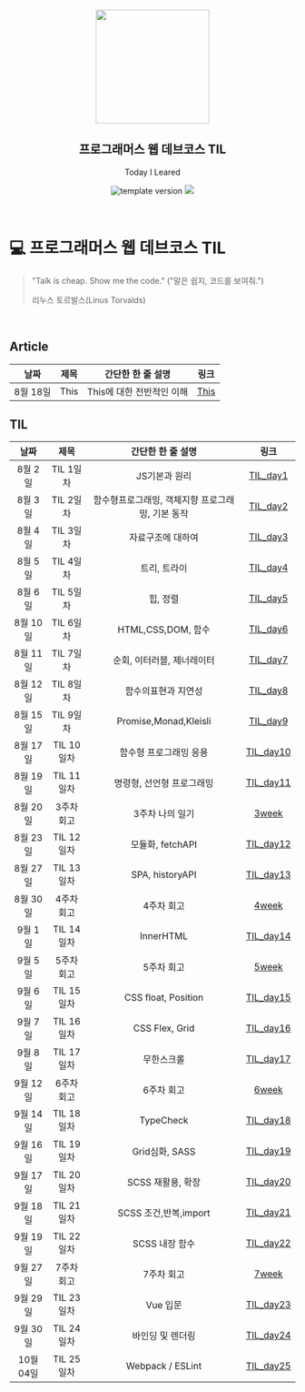 <br/>
<p align="middle" >
  <img width="200px;" src="./src/images/prgms-logo.png"/>
</p>
<h2 align="middle">프로그래머스 웹 데브코스 TIL</h2>
<p align="middle">Today I Leared</p>
<p align="middle">
  <img src="https://img.shields.io/badge/version-1.0.0-blue?style=flat-square" alt="template version"/>
  <img src="https://img.shields.io/badge/language-md-md.svg?style=flat-square"/>
</p>

<p align="middle">
  <!-- <a href="#">☕ 블로그 링크</a> -->  
</p>

<br/>

# 💻 프로그래머스 웹 데브코스 TIL

> "Talk is cheap. Show me the code."
> ("말은 쉽지, 코드를 보여줘.")
>
> 리누스 토르발스(Linus Torvalds)

<br/>
<h2>Article</h2>

|   날짜   | 제목 |     간단한 한 줄 설명     |                      링크                      |
| :------: | :--: | :-----------------------: | :--------------------------------------------: |
| 8월 18일 | This | This에 대한 전반적인 이해 | [This](https://sunjae95.github.io/posts/This/) |

<h2>TIL</h2>

|   날짜    |    제목    |                간단한 한 줄 설명                 |                         링크                          |
| :-------: | :--------: | :----------------------------------------------: | :---------------------------------------------------: |
|  8월 2일  | TIL 1일차  |                  JS기본과 원리                   |  [TIL_day1](https://sunjae95.github.io/posts/TIL_1/)  |
|  8월 3일  | TIL 2일차  | 함수형프로그래밍, 객체지향 프로그래밍, 기본 동작 |  [TIL_day2](https://sunjae95.github.io/posts/TIL_2/)  |
|  8월 4일  | TIL 3일차  |                자료구조에 대하여                 |  [TIL_day3](https://sunjae95.github.io/posts/TIL_3/)  |
|  8월 5일  | TIL 4일차  |                   트리, 트라이                   |  [TIL_day4](https://sunjae95.github.io/posts/TIL_4/)  |
|  8월 6일  | TIL 5일차  |                     힙, 정렬                     |  [TIL_day5](https://sunjae95.github.io/posts/TIL_5/)  |
| 8월 10일  | TIL 6일차  |                HTML,CSS,DOM, 함수                |  [TIL_day6](https://sunjae95.github.io/posts/TIL_6/)  |
| 8월 11일  | TIL 7일차  |            순회, 이터러블, 제너레이터            |  [TIL_day7](https://sunjae95.github.io/posts/TIL_7/)  |
| 8월 12일  | TIL 8일차  |               함수의표현과 지연성                |  [TIL_day8](https://sunjae95.github.io/posts/TIL_8/)  |
| 8월 15일  | TIL 9일차  |              Promise,Monad,Kleisli               |  [TIL_day9](https://sunjae95.github.io/posts/TIL_9/)  |
| 8월 17일  | TIL 10일차 |              함수형 프로그래밍 응용              | [TIL_day10](https://sunjae95.github.io/posts/TIL_10/) |
| 8월 19일  | TIL 11일차 |            명령형, 선언형 프로그래밍             | [TIL_day11](https://sunjae95.github.io/posts/TIL11/)  |
| 8월 20일  | 3주차 회고 |                 3주차 나의 일기                  |   [3week](https://sunjae95.github.io/posts/week3/)    |
| 8월 23일  | TIL 12일차 |                 모듈화, fetchAPI                 | [TIL_day12](https://sunjae95.github.io/posts/TIL_12/) |
| 8월 27일  | TIL 13일차 |                 SPA, historyAPI                  | [TIL_day13](https://sunjae95.github.io/posts/TIL_13/) |
| 8월 30일  | 4주차 회고 |                    4주차 회고                    |   [4week](https://sunjae95.github.io/posts/week4/)    |
|  9월 1일  | TIL 14일차 |                    InnerHTML                     | [TIL_day14](https://sunjae95.github.io/posts/TIL_14/) |
|  9월 5일  | 5주차 회고 |                    5주차 회고                    |   [5week](https://sunjae95.github.io/posts/week5/)    |
|  9월 6일  | TIL 15일차 |               CSS float, Position                | [TIL_day15](https://sunjae95.github.io/posts/TIL_15/) |
|  9월 7일  | TIL 16일차 |                  CSS Flex, Grid                  | [TIL_day16](https://sunjae95.github.io/posts/TIL_16/) |
|  9월 8일  | TIL 17일차 |                    무한스크롤                    | [TIL_day17](https://sunjae95.github.io/posts/TIL_17/) |
| 9월 12일  | 6주차 회고 |                    6주차 회고                    |   [6week](https://sunjae95.github.io/posts/week6/)    |
| 9월 14일  | TIL 18일차 |                    TypeCheck                     | [TIL_day18](https://sunjae95.github.io/posts/TIL_18/) |
| 9월 16일  | TIL 19일차 |                  Grid심화, SASS                  | [TIL_day19](https://sunjae95.github.io/posts/TIL_19/) |
| 9월 17일  | TIL 20일차 |                SCSS 재활용, 확장                 | [TIL_day20](https://sunjae95.github.io/posts/TIL_20/) |
| 9월 18일  | TIL 21일차 |              SCSS 조건,반복,import               | [TIL_day21](https://sunjae95.github.io/posts/TIL_21/) |
| 9월 19일  | TIL 22일차 |                  SCSS 내장 함수                  | [TIL_day22](https://sunjae95.github.io/posts/TIL_22/) |
| 9월 27일  | 7주차 회고 |                    7주차 회고                    |   [7week](https://sunjae95.github.io/posts/week7/)    |
| 9월 29일  | TIL 23일차 |                     Vue 입문                     | [TIL_day23](https://sunjae95.github.io/posts/TIL_23/) |
| 9월 30일  | TIL 24일차 |                 바인딩 및 렌더링                 | [TIL_day24](https://sunjae95.github.io/posts/TIL_24/) |
| 10월 04일 | TIL 25일차 |                 Webpack / ESLint                 | [TIL_day25](https://sunjae95.github.io/posts/TIL_25/) |
